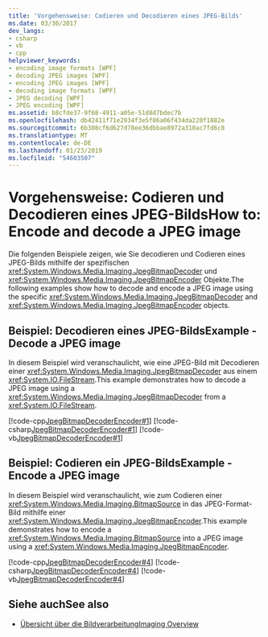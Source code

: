```yaml
---
title: 'Vorgehensweise: Codieren und Decodieren eines JPEG-Bilds'
ms.date: 03/30/2017
dev_langs:
- csharp
- vb
- cpp
helpviewer_keywords:
- encoding image formats [WPF]
- decoding JPEG images [WPF]
- encoding JPEG images [WPF]
- decoding image formats [WPF]
- JPEG decoding [WPF]
- JPEG encoding [WPF]
ms.assetid: b8cfde37-9f68-4911-a05e-51d8d7bdec7b
ms.openlocfilehash: db42411f71e2934f3e5f86a06f434da220f1882e
ms.sourcegitcommit: 6b308cf6d627d78ee36dbbae8972a310ac7fd6c8
ms.translationtype: MT
ms.contentlocale: de-DE
ms.lasthandoff: 01/23/2019
ms.locfileid: "54603507"
---
```

# <a name="how-to-encode-and-decode-a-jpeg-image"></a><span data-ttu-id="1fc19-102">Vorgehensweise: Codieren und Decodieren eines JPEG-Bilds</span><span class="sxs-lookup"><span data-stu-id="1fc19-102">How to: Encode and decode a JPEG image</span></span>

<span data-ttu-id="1fc19-103">Die folgenden Beispiele zeigen, wie Sie decodieren und Codieren eines JPEG-Bilds mithilfe der spezifischen <xref:System.Windows.Media.Imaging.JpegBitmapDecoder> und <xref:System.Windows.Media.Imaging.JpegBitmapEncoder> Objekte.</span><span class="sxs-lookup"><span data-stu-id="1fc19-103">The following examples show how to decode and encode a JPEG image using the specific <xref:System.Windows.Media.Imaging.JpegBitmapDecoder> and <xref:System.Windows.Media.Imaging.JpegBitmapEncoder> objects.</span></span>  
  
## <a name="example---decode-a-jpeg-image"></a><span data-ttu-id="1fc19-104">Beispiel: Decodieren eines JPEG-Bilds</span><span class="sxs-lookup"><span data-stu-id="1fc19-104">Example - Decode a JPEG image</span></span>

<span data-ttu-id="1fc19-105">In diesem Beispiel wird veranschaulicht, wie eine JPEG-Bild mit Decodieren einer <xref:System.Windows.Media.Imaging.JpegBitmapDecoder> aus einem <xref:System.IO.FileStream>.</span><span class="sxs-lookup"><span data-stu-id="1fc19-105">This example demonstrates how to decode a JPEG image using a <xref:System.Windows.Media.Imaging.JpegBitmapDecoder> from a <xref:System.IO.FileStream>.</span></span>  
  
[!code-cpp[JpegBitmapDecoderEncoder#1](~/samples/snippets/cpp/VS_Snippets_Wpf/JpegBitmapDecoderEncoder/CPP/jpegencoderdecoder.cpp#1)]
[!code-csharp[JpegBitmapDecoderEncoder#1](~/samples/snippets/csharp/VS_Snippets_Wpf/JpegBitmapDecoderEncoder/CSharp/JpegEncoderDecoder.cs#1)]
[!code-vb[JpegBitmapDecoderEncoder#1](~/samples/snippets/visualbasic/VS_Snippets_Wpf/JpegBitmapDecoderEncoder/VB/JpegEncoderDecoder.vb#1)]  
  
## <a name="example---encode-a-jpeg-image"></a><span data-ttu-id="1fc19-106">Beispiel: Codieren ein JPEG-Bilds</span><span class="sxs-lookup"><span data-stu-id="1fc19-106">Example - Encode a JPEG image</span></span>

<span data-ttu-id="1fc19-107">In diesem Beispiel wird veranschaulicht, wie zum Codieren einer <xref:System.Windows.Media.Imaging.BitmapSource> in das JPEG-Format-Bild mithilfe einer <xref:System.Windows.Media.Imaging.JpegBitmapEncoder>.</span><span class="sxs-lookup"><span data-stu-id="1fc19-107">This example demonstrates how to encode a <xref:System.Windows.Media.Imaging.BitmapSource> into a JPEG image using a <xref:System.Windows.Media.Imaging.JpegBitmapEncoder>.</span></span>  
  
[!code-cpp[JpegBitmapDecoderEncoder#4](~/samples/snippets/cpp/VS_Snippets_Wpf/JpegBitmapDecoderEncoder/CPP/jpegencoderdecoder.cpp#4)]
[!code-csharp[JpegBitmapDecoderEncoder#4](~/samples/snippets/csharp/VS_Snippets_Wpf/JpegBitmapDecoderEncoder/CSharp/JpegEncoderDecoder.cs#4)]
[!code-vb[JpegBitmapDecoderEncoder#4](~/samples/snippets/visualbasic/VS_Snippets_Wpf/JpegBitmapDecoderEncoder/VB/JpegEncoderDecoder.vb#4)]  
  
## <a name="see-also"></a><span data-ttu-id="1fc19-108">Siehe auch</span><span class="sxs-lookup"><span data-stu-id="1fc19-108">See also</span></span>

- [<span data-ttu-id="1fc19-109">Übersicht über die Bildverarbeitung</span><span class="sxs-lookup"><span data-stu-id="1fc19-109">Imaging Overview</span></span>](../../../../docs/framework/wpf/graphics-multimedia/imaging-overview.md)
